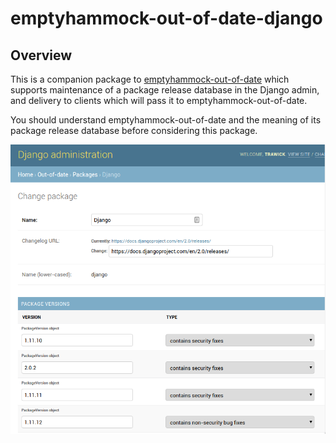 # emptyhammock-out-of-date-django

## Overview

This is a companion package to [emptyhammock-out-of-date](https://github.com/trawick/emptyhammock-out-of-date)
which supports maintenance of a package release database in the Django admin,
and delivery to clients which will pass it to emptyhammock-out-of-date.

You should understand emptyhammock-out-of-date and the meaning of its
package release database before considering this package.

![Sample view in Django admin](/docs/Django-admin-image.png?raw=true "Sample view")
